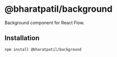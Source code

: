 # @bharatpatil/background

Background component for React Flow.

## Installation 

```sh 
npm install @bharatpatil/background
```

